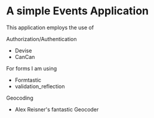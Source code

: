 # A simple Events Application #

This application employs the use of 

Authorization/Authentication
* Devise
* CanCan

For forms I am using 

* Formtastic
* validation_reflection

Geocoding

* Alex Reisner's fantastic Geocoder

